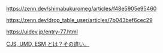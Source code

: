 https://zenn.dev/shimabukuromeg/articles/f48e5905e95460

https://zenn.dev/drop_table_user/articles/7b043bef6cec29

https://uidev.jp/entry-77.html

[CJS, UMD, ESM とは？その違い。](https://de-milestones.com/what-is-cjs-umd-esm/)
